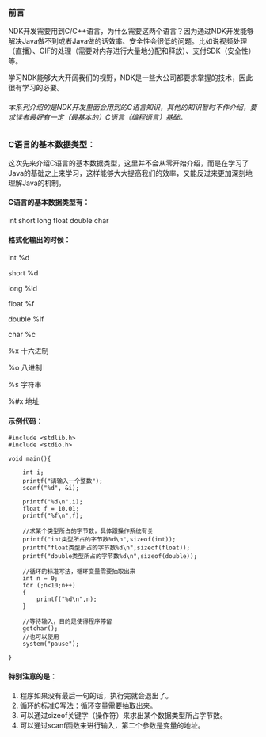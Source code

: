 ### 前言

NDK开发需要用到C/C++语言，为什么需要这两个语言？因为通过NDK开发能够解决Java做不到或者Java做的话效率、安全性会很低的问题。比如说视频处理（直播）、GIF的处理（需要对内存进行大量地分配和释放）、支付SDK（安全性）等。

学习NDK能够大大开阔我们的视野，NDK是一些大公司都要求掌握的技术，因此很有学习的必要。

###### 本系列介绍的是NDK开发里面会用到的C语言知识，其他的知识暂时不作介绍，要求读者最好有一定（最基本的）C语言（编程语言）基础。

### C语言的基本数据类型：

这次先来介绍C语言的基本数据类型，这里并不会从零开始介绍，而是在学习了Java的基础之上来学习，这样能够大大提高我们的效率，又能反过来更加深刻地理解Java的机制。


#### C语言的基本数据类型有：
int short long float double char

#### 格式化输出的时候：

int %d

short %d

long %ld

float %f

double %lf

char %c

%x 十六进制

%o 八进制

%s 字符串

%#x 地址

#### 示例代码：

	#include <stdlib.h>
	#include <stdio.h>

	void main(){

		int i;
		printf("请输入一个整数");
		scanf("%d", &i);

		printf("%d\n",i);
		float f = 10.01;
		printf("%f\n",f);
	
		//求某个类型所占的字节数，具体跟操作系统有关
		printf("int类型所占的字节数%d\n",sizeof(int));
		printf("float类型所占的字节数%d\n",sizeof(float));
		printf("double类型所占的字节数%d\n",sizeof(double));
	
		//循环的标准写法，循环变量需要抽取出来
		int n = 0;
		for (;n<10;n++)
		{
			printf("%d\n",n);
		}
	
		//等待输入，目的是使得程序停留
		getchar();
		//也可以使用
		system("pause");

	}

#### 特别注意的是：

1. 程序如果没有最后一句的话，执行完就会退出了。
2. 循环的标准C写法：循环变量需要抽取出来。
3. 可以通过sizeof关键字（操作符）来求出某个数据类型所占字节数。
4. 可以通过scanf函数来进行输入，第二个参数是变量的地址。
